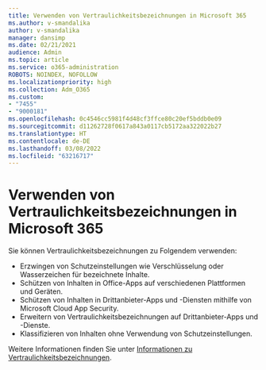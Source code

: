 ```yaml
---
title: Verwenden von Vertraulichkeitsbezeichnungen in Microsoft 365
ms.author: v-smandalika
author: v-smandalika
manager: dansimp
ms.date: 02/21/2021
audience: Admin
ms.topic: article
ms.service: o365-administration
ROBOTS: NOINDEX, NOFOLLOW
ms.localizationpriority: high
ms.collection: Adm_O365
ms.custom:
- "7455"
- "9000181"
ms.openlocfilehash: 0c4546cc5981f4d48cf3ffce80c20ef5bddb0e09
ms.sourcegitcommit: d11262728f0617a843a0117cb5172aa322022b27
ms.translationtype: HT
ms.contentlocale: de-DE
ms.lasthandoff: 03/08/2022
ms.locfileid: "63216717"
---
```

# <a name="use-sensitivity-labels-in-microsoft-365"></a>Verwenden von Vertraulichkeitsbezeichnungen in Microsoft 365

Sie können Vertraulichkeitsbezeichnungen zu Folgendem verwenden:
- Erzwingen von Schutzeinstellungen wie Verschlüsselung oder Wasserzeichen für bezeichnete Inhalte.
- Schützen von Inhalten in Office-Apps auf verschiedenen Plattformen und Geräten.
- Schützen von Inhalten in Drittanbieter-Apps und -Diensten mithilfe von Microsoft Cloud App Security.
- Erweitern von Vertraulichkeitsbezeichnungen auf Drittanbieter-Apps und -Dienste.
- Klassifizieren von Inhalten ohne Verwendung von Schutzeinstellungen.

Weitere Informationen finden Sie unter [Informationen zu Vertraulichkeitsbezeichnungen](https://docs.microsoft.com/microsoft-365/compliance/sensitivity-labels).